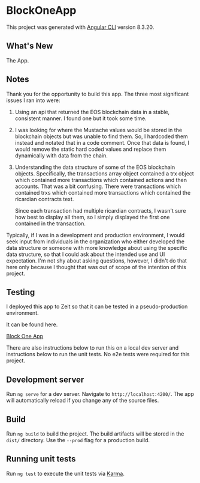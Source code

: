 # BlockOneApp

This project was generated with [Angular CLI](https://github.com/angular/angular-cli) version 8.3.20.

## What's New

The App.

## Notes

Thank you for the opportunity to build this app.
The three most significant issues I ran into were:
  1. Using an api that returned the EOS blockchain data in a stable, consistent manner. I found one but it took some time.
  2. I was looking for where the Mustache values would be stored in the blockchain objects but was unable to find them. So, I hardcoded them instead and notated that in a code comment. Once that data is found, I would remove the static hard coded values and replace them dynamically with data from the chain. 
  3. Understanding the data structure of some of the EOS blockchain objects. Specifically, the transactions array object contained a trx object which contained more transactions which contained actions and then accounts. That was a bit confusing. There were transactions which contained trxs which contained more transactions which contained the ricardian contracts text. 
  
        Since each transaction had multiple ricardian contracts, I wasn't sure how best to display all them, so I simply displayed the first one contained in the transaction.
  
Typically, if I was in a development and production environment, I would seek input from individuals in the organization who either developed the data structure or someone with more knowledge about using the specific data structure, so that I could ask about the intended use and UI expectation. I'm not shy about asking questions, however, I didn't do that here only because I thought that was out of scope of the intention of this project. 

## Testing

I deployed this app to Zeit so that it can be tested in a pseudo-production environment. 

It can be found here.

[Block One App](https://zeit.co/crywolfe/block-one-app/8gaes06y6)

There are also instructions below to run this on a local dev server and instructions below to run the unit tests. No e2e tests were required for this project.

## Development server

Run `ng serve` for a dev server. Navigate to `http://localhost:4200/`. The app will automatically reload if you change any of the source files.

## Build

Run `ng build` to build the project. The build artifacts will be stored in the `dist/` directory. Use the `--prod` flag for a production build.

## Running unit tests

Run `ng test` to execute the unit tests via [Karma](https://karma-runner.github.io).

